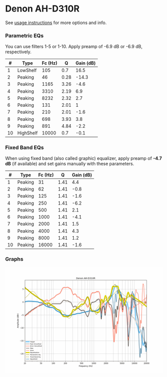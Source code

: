 # Denon AH-D310R
See [usage instructions](https://github.com/jaakkopasanen/AutoEq#usage) for more options and info.

### Parametric EQs
You can use filters 1-5 or 1-10. Apply preamp of -6.9 dB or -6.9 dB, respectively.

|   # | Type      |   Fc (Hz) |    Q |   Gain (dB) |
|-----|-----------|-----------|------|-------------|
|   1 | LowShelf  |       105 | 0.7  |        16.5 |
|   2 | Peaking   |        46 | 0.28 |       -14.3 |
|   3 | Peaking   |      1165 | 3.26 |        -4.6 |
|   4 | Peaking   |      3310 | 2.19 |         6.9 |
|   5 | Peaking   |      8232 | 2.32 |         2.7 |
|   6 | Peaking   |       131 | 2.01 |         1   |
|   7 | Peaking   |       210 | 2.01 |        -1.6 |
|   8 | Peaking   |       698 | 3.93 |         3.8 |
|   9 | Peaking   |       891 | 4.84 |        -2.2 |
|  10 | HighShelf |     10000 | 0.7  |        -0.1 |

### Fixed Band EQs
When using fixed band (also called graphic) equalizer, apply preamp of **-4.7 dB** (if available) and set gains manually with these parameters.

|   # | Type    |   Fc (Hz) |    Q |   Gain (dB) |
|-----|---------|-----------|------|-------------|
|   1 | Peaking |        31 | 1.41 |         4.4 |
|   2 | Peaking |        62 | 1.41 |        -0.8 |
|   3 | Peaking |       125 | 1.41 |        -1.6 |
|   4 | Peaking |       250 | 1.41 |        -6.2 |
|   5 | Peaking |       500 | 1.41 |         2.1 |
|   6 | Peaking |      1000 | 1.41 |        -4.1 |
|   7 | Peaking |      2000 | 1.41 |         1.5 |
|   8 | Peaking |      4000 | 1.41 |         4.3 |
|   9 | Peaking |      8000 | 1.41 |         1.2 |
|  10 | Peaking |     16000 | 1.41 |        -1.6 |

### Graphs
![](./Denon%20AH-D310R.png)
